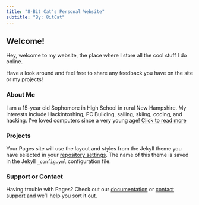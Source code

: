 ```yaml
---
title: "8-Bit Cat's Personal Website"
subtitle: "By: 8itCat"
---
```


## Welcome!

Hey, welcome to my website, the place where I store all the cool stuff I do online.

Have a look around and feel free to share any feedback you have on the site or my projects!

### About Me

I am a 15-year old Sophomore in High School in rural New Hampshire. My interests include Hackintoshing, PC Building, sailing, skiing, coding, and hacking.
I've loved computers since a very young age!
[Click to read more](https://8itcat.github.io/About-Me/)

### Projects

Your Pages site will use the layout and styles from the Jekyll theme you have selected in your [repository settings](https://github.com/8itCat/8itCat.github.io/settings/pages). The name of this theme is saved in the Jekyll `_config.yml` configuration file.

### Support or Contact

Having trouble with Pages? Check out our [documentation](https://docs.github.com/categories/github-pages-basics/) or [contact support](https://support.github.com/contact) and we’ll help you sort it out. 
